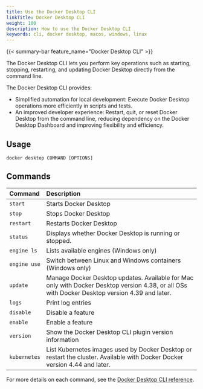 ```yaml
---
title: Use the Docker Desktop CLI
linkTitle: Docker Desktop CLI
weight: 100
description: How to use the Docker Desktop CLI
keywords: cli, docker desktop, macos, windows, linux
---
```


{{< summary-bar feature_name="Docker Desktop CLI" >}}

The Docker Desktop CLI lets you perform key operations such as starting, stopping, restarting, and updating Docker Desktop directly from the command line.

The Docker Desktop CLI provides:

- Simplified automation for local development: Execute Docker Desktop operations more efficiently in scripts and tests. 
- An improved developer experience: Restart, quit, or reset Docker Desktop from the command line, reducing dependency on the Docker Desktop Dashboard and improving flexibility and efficiency.

## Usage

```console
docker desktop COMMAND [OPTIONS]
```

## Commands

| Command              | Description                              |
|:---------------------|:-----------------------------------------|
| `start`              | Starts Docker Desktop                    |
| `stop`               | Stops Docker Desktop                     |
| `restart`            | Restarts Docker Desktop                  |
| `status`             | Displays whether Docker Desktop is running or stopped.       |
| `engine ls`          | Lists available engines (Windows only)   |
| `engine use`         | Switch between Linux and Windows containers (Windows only) |
| `update`             | Manage Docker Desktop updates. Available for Mac only with Docker Desktop version 4.38, or all OSs with Docker Desktop version 4.39 and later. |
| `logs`               | Print log entries                        |
| `disable`            | Disable a feature                        |
| `enable`             | Enable a feature                         | 
| `version`            | Show the Docker Desktop CLI plugin version information |
| `kubernetes`         | List Kubernetes images used by Docker Desktop or restart the cluster. Available with Docker Docker version 4.44 and later.          |

For more details on each command, see the [Docker Desktop CLI reference](/reference/cli/docker/desktop/_index.md).
